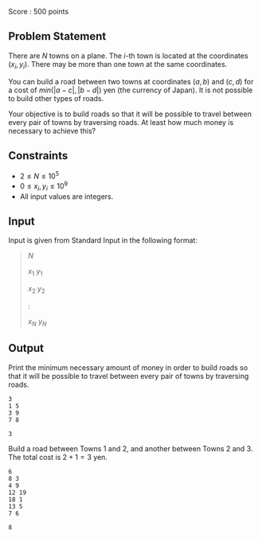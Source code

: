 Score : $500$ points

## Problem Statement

There are $N$ towns on a plane. The $i$-th town is located at the coordinates $(x_i,y_i)$. There may be more than one town at the same coordinates.

You can build a road between two towns at coordinates $(a,b)$ and $(c,d)$ for a cost of $min(|a-c|,|b-d|)$ yen (the currency of Japan). It is not possible to build other types of roads.

Your objective is to build roads so that it will be possible to travel between every pair of towns by traversing roads. At least how much money is necessary to achieve this?

## Constraints

- $2 \leq N \leq 10^5$
- $0 \leq x_i,y_i \leq 10^9$
- All input values are integers.

## Input

Input is given from Standard Input in the following format:

> $N$
> 
> $x_1$ $y_1$
> 
> $x_2$ $y_2$
> 
> :
> 
> $x_N$ $y_N$

## Output

Print the minimum necessary amount of money in order to build roads so that it will be possible to travel between every pair of towns by traversing roads.

```input1
3
1 5
3 9
7 8
```

```output1
3
```

Build a road between Towns $1$ and $2$, and another between Towns $2$ and $3$. The total cost is $2+1=3$ yen.

```input2
6
8 3
4 9
12 19
18 1
13 5
7 6
```

```output2
8
```